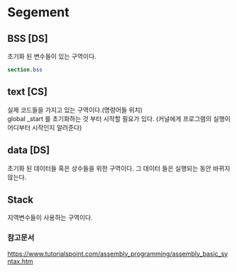 # Segement

## BSS [DS]
초기화 된 변수들이 있는 구역이다.
```nasm
section.bss
```

## text [CS]
실제 코드들을 가지고 있는 구역이다.(명령어들 위치)  
global _start 를 초기화하는 것 부터 시작할 필요가 있다. (커널에게 프로그램의 실행이 어디부터 시작인지 알려준다)

## data [DS]
초기화 된 데이터들 혹은 상수들을 위한 구역이다. 그 데이터 들은 실행되는 동안 바뀌지 않는다.

## Stack
지역변수들이 사용하는 구역이다.

### 참고문서
https://www.tutorialspoint.com/assembly_programming/assembly_basic_syntax.htm
